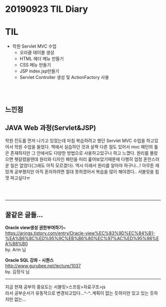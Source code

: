 # 20190923 TIL Diary
# **TIL** <br>
- 학원 Servlet MVC 수업 <br>
  - 오라클 테이블 생성
  - HTML 헤더 메뉴 만들기
  - CSS 메뉴 만들기
  - JSP index.jsp만들기
  - Servlet Controller 생성 및 ActionFactory 사용

<br><br>

## **느낀점** <br>
## JAVA Web 과정(Servlet&JSP)
학원 진도를 먼저 나가고 있었는데 마침 복습하려고 했던 Servlet MVC 수업을 하고있어서 학원 수업을 들었다. 책에서 실습하던 것과 살짝 다른 점도 있어서 mvc 패턴의 틀은 존재하지만 그 안에서도 다양한 방법으로 사용하고있구나 하고 느꼈다. 원리를 몰랐으면 헷갈렸을텐데 원리와 디자인 패턴을 미리 훑어보았기때문에 다행히 엄청 혼란스러운 일은 없었다(그래도 아직 모르겠다). 역시 이래서 원리를 알아야 하구나...! 아무튼 재밌게 공부했지만 아직 혼자하려면 절대 못하겠어서 복습을 많이 해야겠다.. 서블릿을 힘껏 파고싶다ㅠ

<br><br>
* * *

## **꿀같은 글들...** <br>
**Oracle view생성 권한부여하기~** <br>
https://arings.tistory.com/entry/Oracle-view%EC%83%9D%EC%84%B1-%EA%B6%8C%ED%95%9C%EB%B6%80%EC%97%AC%ED%95%98%EA%B8%B0 <br>
by. Arin 님 <br>

**Oracle SQL 강좌 - 시퀀스** <br>
http://www.gurubee.net/lecture/1037 <br>
by. 김정식 님

* * *
지금 현재 공부의 중요도는 
서블릿>스프링>자료구조>js <br>
라서 공부순서가 유동적으로 변경되고있다...^-^..계획이 없는 듯하지만 있고 있는 듯하지만 없는...